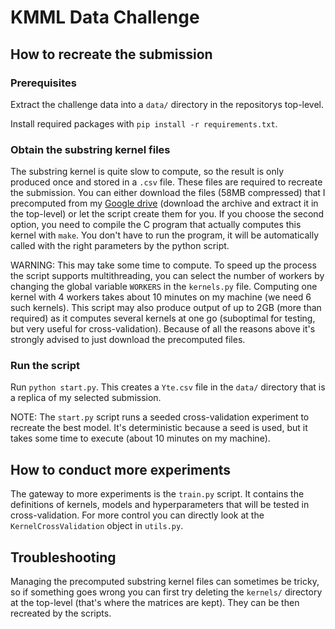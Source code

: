 # KMML Data Challenge

## How to recreate the submission

### Prerequisites
Extract the challenge data into a `data/` directory in the repositorys top-level.

Install required packages with `pip install -r requirements.txt`.

### Obtain the substring kernel files
The substring kernel is quite slow to compute, so the result
is only produced once and stored in a `.csv` file.
These files are required to recreate the submission.
You can either download the files (58MB compressed) that I precomputed 
from my [Google drive](https://drive.google.com/file/d/1oZJCbO9gTwuYUuCniTtYTlA4agQcpVGr/view?usp=sharing) 
(download the archive and extract it in the top-level) or let
the script create them for you. If you choose the second option,
you need to compile the C program that actually computes this kernel
with `make`. You don't have to run the program,
it will be automatically called with the right parameters by the python script.

WARNING: This may take some time to compute. To speed up the process
the script supports multithreading, you can select the number of workers
by changing the global variable `WORKERS` in the `kernels.py` file.
Computing one kernel with 4 workers takes about 10 minutes on my machine
(we need 6 such kernels). This script may also produce output
of up to 2GB (more than required) as it computes several kernels at one go
(suboptimal for testing, but very useful for cross-validation).
Because of all the reasons above it's strongly advised to just download the precomputed files.

### Run the script

Run `python start.py`. This creates a `Yte.csv` file in the `data/` directory that
is a replica of my selected submission.

NOTE: The `start.py` script runs a seeded cross-validation experiment
to recreate the best model. It's deterministic because a seed is used, 
but it takes some time to execute (about 10 minutes on my machine).

## How to conduct more experiments
The gateway to more experiments is the `train.py` script. It contains
the definitions of kernels, models and hyperparameters that will be tested
in cross-validation. For more control you can directly look at the `KernelCrossValidation`
object in `utils.py`.

## Troubleshooting
Managing the precomputed substring kernel files can sometimes be tricky,
so if something goes wrong you can first try deleting the `kernels/` directory
at the top-level (that's where the matrices are kept). They can be then
recreated by the scripts.